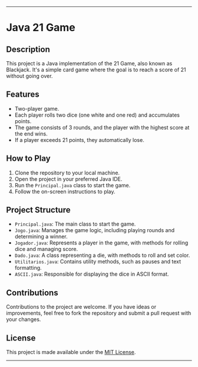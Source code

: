 
---

# Java 21 Game

## Description
This project is a Java implementation of the 21 Game, also known as Blackjack. It's a simple card game where the goal is to reach a score of 21 without going over.

## Features
- Two-player game.
- Each player rolls two dice (one white and one red) and accumulates points.
- The game consists of 3 rounds, and the player with the highest score at the end wins.
- If a player exceeds 21 points, they automatically lose.

## How to Play
1. Clone the repository to your local machine.
2. Open the project in your preferred Java IDE.
3. Run the `Principal.java` class to start the game.
4. Follow the on-screen instructions to play.

## Project Structure
- `Principal.java`: The main class to start the game.
- `Jogo.java`: Manages the game logic, including playing rounds and determining a winner.
- `Jogador.java`: Represents a player in the game, with methods for rolling dice and managing score.
- `Dado.java`: A class representing a die, with methods to roll and set color.
- `Utilitarios.java`: Contains utility methods, such as pauses and text formatting.
- `ASCII.java`: Responsible for displaying the dice in ASCII format.

## Contributions
Contributions to the project are welcome. If you have ideas or improvements, feel free to fork the repository and submit a pull request with your changes.

## License
This project is made available under the [MIT License](LICENSE).

---
